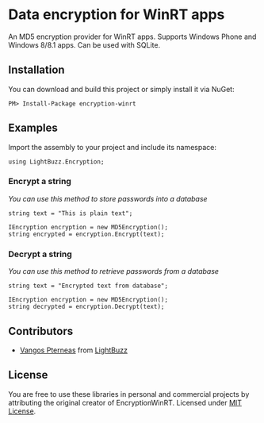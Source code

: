 # Data encryption for WinRT apps

An MD5 encryption provider for WinRT apps. Supports Windows Phone and Windows 8/8.1 apps. Can be used with SQLite.

## Installation
You can download and build this project or simply install it via NuGet:
	
	PM> Install-Package encryption-winrt

## Examples
Import the assembly to your project and include its namespace:
	
	using LightBuzz.Encryption;

### Encrypt a string
*You can use this method to store passwords into a database*
	
	string text = "This is plain text";

	IEncryption encryption = new MD5Encryption();
	string encrypted = encryption.Encrypt(text);

### Decrypt a string
*You can use this method to retrieve passwords from a database*
	
	string text = "Encrypted text from database";

	IEncryption encryption = new MD5Encryption();
	string decrypted = encryption.Decrypt(text);

## Contributors
* [Vangos Pterneas](http://pterneas.com) from [LightBuzz](http://lightbuzz.com)

## License
You are free to use these libraries in personal and commercial projects by attributing the original creator of EncryptionWinRT. Licensed under [MIT License](https://github.com/LightBuzz/encryption-winrt/blob/master/LICENSE).

